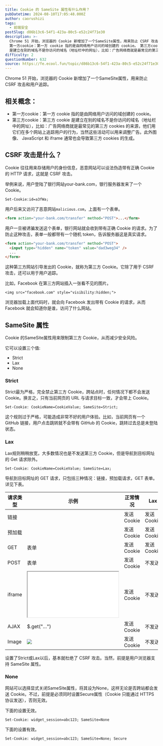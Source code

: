 ```yaml
---
title: Cookie 的 SameSite 属性有什么作用？
pubDatetime: 2024-08-10T17:05:48.000Z
author: caorushizi
tags:
  - 前端安全
postSlug: d86b13c6-54f1-423a-80c5-e52c24f71e30
description: >-
  Chrome 51 开始，浏览器的 Cookie 新增加了一个SameSite属性，用来防止 CSRF 攻击和用户追踪。 相关概念：
  第一方cookie：第一方 cookie 指的是由网络用户访问的域创建的 cookie。 第三方cookie：第三方 cookie
  是建立在别的域名不是你访问的域名（地址栏中的网址），比如：广告网络商就是最常见的第三方 cookies 的来源，他们用它们在多个网站上
difficulty: 2
questionNumber: 632
source: https://fe.ecool.fun/topic/d86b13c6-54f1-423a-80c5-e52c24f71e30
---
```


Chrome 51 开始，浏览器的 Cookie 新增加了一个SameSite属性，用来防止 CSRF 攻击和用户追踪。

## 相关概念：

- 第一方cookie：第一方 cookie 指的是由网络用户访问的域创建的 cookie。
- 第三方cookie：第三方 cookie 是建立在别的域名不是你访问的域名（地址栏中的网址），比如：广告网络商就是最常见的第三方 cookies 的来源，他们用它们在多个网站上追踪用户的行为，当然这些活动可以用来调整广告。此外图像、 JavaScript 和 iframe 通常也会导致第三方 cookies 的生成。

## CSRF 攻击是什么？

Cookie 往往用来存储用户的身份信息，恶意网站可以设法伪造带有正确 Cookie 的 HTTP 请求，这就是 CSRF 攻击。

举例来说，用户登陆了银行网站your-bank.com，银行服务器发来了一个 Cookie。

```
Set-Cookie:id=a3fWa;
```

用户后来又访问了恶意网站`malicious.com`，上面有一个表单。

```html
<form action="your-bank.com/transfer" method="POST">...</form>
```

用户一旦被诱骗发送这个表单，银行网站就会收到带有正确 Cookie 的请求。为了防止这种攻击，表单一般都带有一个随机 token，告诉服务器这是真实请求。

```html
<form action="your-bank.com/transfer" method="POST">
  <input type="hidden" name="token" value="dad3weg34" />
  ...
</form>
```

这种第三方网站引导发出的 Cookie，就称为第三方 Cookie。它除了用于 CSRF 攻击，还可以用于用户追踪。

比如，Facebook 在第三方网站插入一张看不见的图片。

```
<img src="facebook.com" style="visibility:hidden;">
```

浏览器加载上面代码时，就会向 Facebook 发出带有 Cookie 的请求，从而 Facebook 就会知道你是谁，访问了什么网站。

## SameSite 属性

Cookie 的SameSite属性用来限制第三方 Cookie，从而减少安全风险。

它可以设置三个值:

- Strict
- Lax
- None

### Strict

Strict最为严格，完全禁止第三方 Cookie，跨站点时，任何情况下都不会发送 Cookie。换言之，只有当前网页的 URL 与请求目标一致，才会带上 Cookie。

```
Set-Cookie: CookieName=CookieValue; SameSite=Strict;
```

这个规则过于严格，可能造成非常不好的用户体验。比如，当前网页有一个 GitHub 链接，用户点击跳转就不会带有 GitHub 的 Cookie，跳转过去总是未登陆状态。

### Lax

Lax规则稍稍放宽，大多数情况也是不发送第三方 Cookie，但是导航到目标网址的 Get 请求除外。

```
Set-Cookie: CookieName=CookieValue; SameSite=Lax;
```

导航到目标网址的 GET 请求，只包括三种情况：链接，预加载请求，GET 表单。详见下表。

| 请求类型 | 示例                                   | 正常情况    | Lax         |
| -------- | -------------------------------------- | ----------- | ----------- |
| 链接     | <a href="..."></a>                     | 发送 Cookie | 发送 Cookie |
| 预加载   | <link rel="prerender" href="..."/>     | 发送 Cookie | 发送 Cookie |
| GET      | 表单 <form method="GET" action="...">  | 发送 Cookie | 发送 Cookie |
| POST     | 表单 <form method="POST" action="..."> | 发送 Cookie | 不发送      |
| iframe   | <iframe src="..."></iframe>            | 发送 Cookie | 不发送      |
| AJAX     | $.get("...")                           | 发送 Cookie | 不发送      |
| Image    | <img src="...">                        | 发送 Cookie | 不发送      |

设置了Strict或Lax以后，基本就杜绝了 CSRF 攻击。当然，前提是用户浏览器支持 SameSite 属性。

### None

网站可以选择显式关闭SameSite属性，将其设为None，这样无论是否跨站都会发送 Cookie。不过，前提是必须同时设置Secure属性（Cookie 只能通过 HTTPS 协议发送），否则无效。

下面的设置无效。

```
Set-Cookie: widget_session=abc123; SameSite=None
```

下面的设置有效。

```
Set-Cookie: widget_session=abc123; SameSite=None; Secure
```
